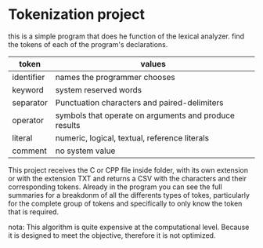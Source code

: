 # Tokenization project

this is a simple program that does he function of the lexical analyzer. find the tokens of each of the program's declarations.

|token|values|
|---|---|
|identifier|names the programmer chooses|
|keyword|system reserved words|
|separator|Punctuation characters and paired-delimiters|
|operator|symbols that operate on arguments and produce results|
|literal|numeric, logical, textual, reference literals|
|comment|no system value|

This project receives the C or CPP file inside folder, with its own extension or with the extension TXT and returns a CSV with the characters and their corresponding tokens. Already in the program you can see the full summaries for a breakdonm of all the differents types of tokes, particularly for the complete group of tokens and specifically to only know the token that is required.

nota: This algorithm is quite expensive at the computational level. Because it is designed to meet the objective, therefore it is not optimized.
